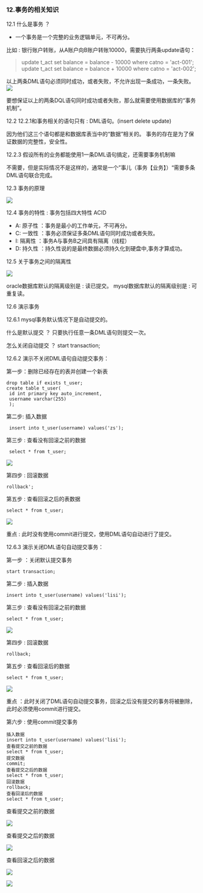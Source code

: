 ### 12.事务的相关知识

12.1 什么是事务 ？

- 一个事务是一个完整的业务逻辑单元，不可再分。

比如 : 银行账户转账，从A账户向B账户转账10000，需要执行两条update语句：
> update t_act set balance = balance - 10000 where catno = 'act-001';
> update t_act set balance = balance + 10000 where catno = 'act-002';

以上两条DML语句必须同时成功，或者失败，不允许出现一条成功，一条失败。
![](https://gitee.com/YunboCheng/imageBad/raw/master/image/20210608152240.png)

要想保证以上的两条DQL语句同时成功或者失败，那么就需要使用数据库的“事务机制”。

12.2
12.2.1和事务相关的语句只有 : DML语句。(insert delete update)

因为他们这三个语句都是和数据库表当中的“数据”相关的。
事务的存在是为了保证数据的完整性，安全性。

12.2.3 假设所有的业务都能使用1一条DML语句搞定，还需要事务机制嘛

不需要，但是实际情况不是这样的，通常是一个”事儿（事务【业务】）“需要多条DML语句联合完成。

12.3 事务的原理

![](https://gitee.com/YunboCheng/imageBad/raw/master/image/20210608154752.png)

12.4 事务的特性 : 事务包括四大特性 ACID
- A: 原子性 ：事务是最小的工作单元，不可再分。
- C: 一致性 ：事务必须保证多条DML语句同时成功或者失败。
- I: 隔离性 ：事务A与事务B之间具有隔离（线程）
- D: 持久性 ：持久性说的是最终数据必须持久化到硬盘中,事务才算成功。

12.5 关于事务之间的隔离性

![](https://gitee.com/YunboCheng/imageBad/raw/master/image/20210608155505.png)

oracle数据库默认的隔离级别是 : 读已提交。
mysql数据库默认的隔离级别是 : 可重复读。

12.6 演示事务

12.6.1 mysql事务默认情况下是自动提交的。

什么是默认提交 ？ 只要执行任意一条DML语句则提交一次。

怎么关闭自动提交 ？ start transaction;

12.6.2 演示不关闭DML语句自动提交事务：

第一步：删除已经存在的表并创建一个新表

    drop table if exists t_user;
    create table t_user(
     id int primary key auto_increment,
     username varchar(255)
     );

第二步: 插入数据

     insert into t_user(username) values('zs');

第三步 : 查看没有回滚之前的数据

     select * from t_user;

![](https://gitee.com/YunboCheng/imageBad/raw/master/image/20210608160722.png)

第四步 : 回滚数据

    rollback';

第五步 : 查看回滚之后的表数据

    select * from t_user;

![](https://gitee.com/YunboCheng/imageBad/raw/master/image/20210608161208.png)

重点 : 此时没有使用commit进行提交，使用DML语句自动进行了提交。

12.6.3 演示关闭DML语句自动提交事务：

第一步 ：关闭默认提交事务

    start transaction;

第二步 : 插入数据

    insert into t_user(username) values('lisi');

第三步 : 查看没有回滚之前的数据

    select * from t_user;

![](https://gitee.com/YunboCheng/imageBad/raw/master/image/20210608162231.png)

第四步 : 回滚数据

    rollback;

第五步 : 查看回滚后的数据

    select * from t_user;

![](https://gitee.com/YunboCheng/imageBad/raw/master/image/20210608162259.png)

重点 ：此时关闭了DML语句自动提交事务，回滚之后没有提交的事务将被删除，此时必须使用commit进行提交。

第六步 : 使用commit提交事务

    插入数据
    insert into t_user(username) values('lisi');
    查看提交之前的数据
    select * from t_user;
    提交数据
    commit;
    查看提交之后的数据
    select * from t_user;
    回滚数据
    rollback;
    查看回滚后的数据
    select * from t_user;

查看提交之前的数据

![](https://gitee.com/YunboCheng/imageBad/raw/master/image/20210608163916.png)

查看提交之后的数据

![](https://gitee.com/YunboCheng/imageBad/raw/master/image/20210608163916.png)

查看回滚之后的数据

![](https://gitee.com/YunboCheng/imageBad/raw/master/image/20210608163916.png)

![](https://gitee.com/YunboCheng/imageBad/raw/master/image/20210608164342.png)